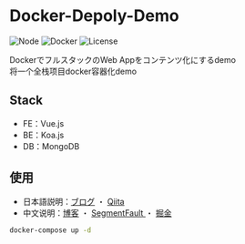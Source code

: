 # Docker-Depoly-Demo

![Node](https://img.shields.io/badge/Node.js-v16.3.0-fb7185.svg?logo=&style=flat-square)  ![Docker](https://img.shields.io/badge/Docker-v20.10.13-fb7185.svg?&style=flat-square)  ![License](https://img.shields.io/badge/License-MIT-0284C7.svg?style=flat-square)



DockerでフルスタックのWeb Appをコンテンツ化にするdemo  
将一个全栈项目docker容器化demo



## Stack

- FE：Vue.js
- BE：Koa.js
- DB：MongoDB



## 使用

- 日本語説明：[ブログ](https://kensoz.github.io/blog/note/docker.html) ・ [Qiita](https://qiita.com/kensoz/items/2fc0b707e91e6ec8920e)
- 中文说明：[博客](https://kensoz.github.io/blog/zh/note/docker.html) ・ [SegmentFault ](https://segmentfault.com/a/1190000042257695)・ [掘金](https://juejin.cn/post/7127105231086682149)

```bash
docker-compose up -d
```
